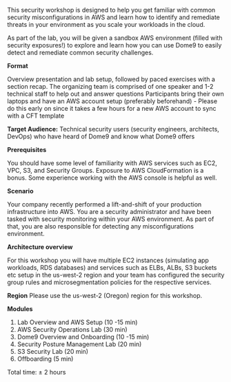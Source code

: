 

This security workshop is designed to help you get familiar with common security misconfigurations in AWS and learn how to identify and remediate threats in your environment as you scale your workloads in the cloud.

As part of the lab, you will be given a sandbox AWS environment (filled with security exposures!) to explore and learn how you can use Dome9 to easily detect and remediate common security challenges.

<b>Format</b>

Overview presentation and lab setup, followed by paced exercises with a section recap. 
The organizing team is comprised of one speaker and 1-2 technical staff to help out and answer questions
Participants bring their own laptops and have an AWS account setup (preferably beforehand) - Please do this early on since it takes a few hours for a new AWS account to sync with a CFT template


<b>Target Audience:</b> Technical security users (security engineers, architects, DevOps) who have heard of Dome9 and know what Dome9 offers

<b>Prerequisites</b>

You should have some level of familiarity with AWS services such as EC2, VPC, S3, and Security Groups. Exposure to AWS CloudFormation is a bonus. Some experience working with the AWS console is helpful as well.

<b>Scenario</b>

Your company recently performed a lift-and-shift of your production infrastructure into AWS. You are a security administrator and have been tasked with security monitoring within your AWS environment. As part of that, you are also responsible for detecting any misconfigurations environment.

<b>Architecture overview</b>

For this workshop you will have multiple EC2 instances (simulating app workloads, RDS databases) and services such as ELBs, ALBs, S3 buckets etc setup in the us-west-2 region and your team has configured the security group rules and microsegmentation policies for the respective services.


<b>Region</b>
Please use the us-west-2 (Oregon) region for this workshop.


<b>Modules</b>
1. Lab Overview and AWS Setup (10 -15 min)
2. AWS Security Operations Lab (30 min)
3. Dome9 Overview and Onboarding (10 -15 min)
4. Security Posture Management Lab (20 min)
5. S3 Security Lab (20 min)
6. Offboarding (5 min)

Total time: ± 2 hours
